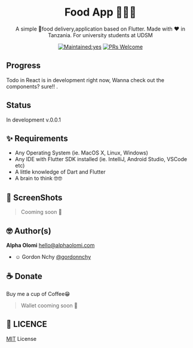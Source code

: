 <h1 align="center">Food App  🍔🍚🍝</h1>
<p align="center">A simple 🍉food delivery,application based on Flutter. Made with ❤️ in Tanzania. For university students at UDSM</p>


<p align="center">
  <a href="/"><img src="https://img.shields.io/badge/Maintained%3F-yes-green.svg?style=flat-square" alt="Maintained:yes"></a>
  <a href="http://makeapullrequest.com"><img src="https://img.shields.io/badge/PRs-welcome-brightgreen.svg?style=flat-square" alt="PRs Welcome"></a>
  
  
</p>

## Progress

Todo in React is in development right now, Wanna check out the components? sure!! .


## Status

In development v.0.0.1

## ✨ Requirements
* Any Operating System (ie. MacOS X, Linux, Windows)
* Any IDE with Flutter SDK installed (ie. IntelliJ, Android Studio, VSCode etc)
* A little knowledge of Dart and Flutter
* A brain to think 🤓🤓


## 📸 ScreenShots

> Cooming soon 🚧


## 🤓 Author(s)
**Alpha Olomi** [hello@alphaolomi.com](mailto:hello@alphaolomi.com)
- ☺ Gordon Nchy [@gordonnchy](https://github.com/gordonnchy)


## ☕️  Donate

Buy me a cup of Coffee😁


> Wallet cooming soon 🚧


## 🔖 LICENCE
[MIT](http://www.wtfpl.net/about/) License
